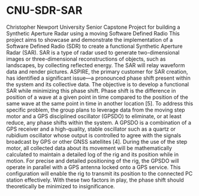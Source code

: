 # CNU-SDR-SAR
Christopher Newport University Senior Capstone Project for building a Synthetic Aperture Radar using a moving Software Defined Radio
This project aims to showcase and demonstrate the implementation of a Software Defined Radio (SDR) to create a functional Synthetic Aperture Radar (SAR). SAR is a type of radar used to generate two-dimensional images or three-dimensional reconstructions of objects, such as landscapes, by collecting reflected energy. The SAR will relay waveform data and render pictures. 
ASPIRE, the primary customer for SAR creation, has identified a significant issue—a pronounced phase shift present within the system and its collective data. The objective is to develop a functional SAR while minimizing this phase shift. Phase shift is the difference in position of a wave at a given point in time compared to the position of the same wave at the same point in time in another location [5]. To address this specific problem, the group plans to leverage data from the moving step motor and a GPS disciplined oscillator (GPSDO) to eliminate, or at least reduce, any phase shifts within the system. A GPSDO is a combination of a GPS receiver and a high-quality, stable oscillator such as a quartz or rubidium oscillator whose output is controlled to agree with the signals broadcast by GPS or other GNSS satellites [4]. During the use of the step motor, all collected data about its movement will be mathematically calculated to maintain a detailed log of the rig and its position while in motion. For precise and detailed positioning of the rig, the GPSDO will operate in parallel with a GPS antenna locked onto a GPS service. This configuration will enable the rig to transmit its position to the connected PC station effectively. With these two factors in play, the phase shift should theoretically be minimized to insignificance.
